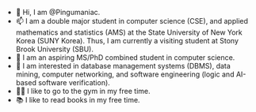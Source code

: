 - 👋 Hi, I am @Pingumaniac. 
- 📫 I am a double major student in computer science (CSE), and applied mathematics and statistics (AMS) at the State University of New York Korea (SUNY Korea). Thus, I am currently a visiting student at Stony Brook University (SBU). 
- 🙏 I am an aspiring MS/PhD combined student in computer science.
- 👀 I am interested in database management systems (DBMS), data mining, computer networking, and software engineering (logic and AI-based software verification).
- 🏋️‍♂️ I like to go to the gym in my free time.
- 📚 I like to read books in my free time.

<!---
Pingumaniac/Pingumaniac is a ✨ special ✨ repository because its `README.md` (this file) appears on your GitHub profile.
You can click the Preview link to take a look at your changes.
--->

